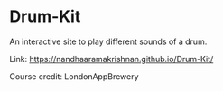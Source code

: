 # Drum-Kit
An interactive site to play different sounds of a drum.

Link: https://nandhaaramakrishnan.github.io/Drum-Kit/

Course credit: LondonAppBrewery
